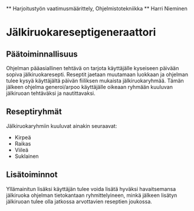 ** Harjoitustyön vaatimusmäärittely, Ohjelmistotekniikka **
Harri Nieminen

# Jälkiruokareseptigeneraattori

## Päätoiminnallisuus ##
Ohjelman pääasiallinen tehtävä on tarjota käyttäjälle 
kyseiseen päivään sopiva jälkiruokaresepti. 
Reseptit jaetaan muutamaan luokkaan ja ohjelman tulee kysyä 
käyttäjältä päivän fiiliksen mukaista jälkiruokaryhmää.
Tämän jälkeen ohjelma generoi/arpoo käyttäjälle oikeaan ryhmään 
kuuluvan jälkiruoan tehtäväksi ja nautittavaksi.

## Reseptiryhmät ##
Jälkiruokaryhmiin kuuluvat ainakin seuraavat: 
-	Kirpeä
-	Raikas
-	Viileä
-	Suklainen

## Lisätoiminnot ##
Yllämainitun lisäksi käyttäjän tulee voida lisätä hyväksi havaitsemansa jälkiruoka 
ohjelman tietokantaan ryhmittelyineen, minkä jälkeen lisätyn jälkiruoan tulee 
olla jatkossa arvottavien reseptien joukossa.





